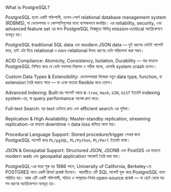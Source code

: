 What is PostgreSQL?

PostgreSQL হলো একটি শক্তিশালী, ওপেন-সোর্স relational database management system (RDBMS), যা ডেভেলপার ও কোম্পানিগুলোর মধ্যে ব্যাপকভাবে জনপ্রিয়। এর reliability, security, এবং advanced feature set এর জন্য PostgreSQL বিশ্বজুড়ে বিভিন্ন mission-critical অ্যাপ্লিকেশনে ব্যবহৃত হয়।

PostgreSQL traditional SQL data এবং modern JSON data — দুই ধরনের ডেটাই সাপোর্ট করে, তাই এটা দিয়ে relational ও non-relational উভয় ধরণের ডেটা পরিচালনা করা সম্ভব।

ACID Compliance: Atomicity, Consistency, Isolation, Durability — যার মাধ্যমে PostgreSQL নিশ্চিত করে যে ডেটা সবসময় নিরাপদ ও সঠিক থাকে, এমনকি system crash হলেও।
  
Custom Data Types & Extensibility: ডেভেলপাররা নিজেরা নতুন data type, function, বা extension তৈরি করতে পারে — যা একে অত্যন্ত flexible করে তোলে।

Advanced Indexing: Built-in সাপোর্ট আছে `B-tree`, `Hash`, `GIN`, `GiST` ইত্যাদি indexing system-এর, যা query performance অনেক দ্রুত করে।

Full-text Search: বড় text ডেটাতে দ্রুত এবং efficient search এর সুবিধা।

Replication & High Availability: Master-standby replication, streaming replication-এর মাধ্যমে downtime ও data loss কমিয়ে আনা যায়।

Procedural Language Support: Stored procedure/trigger লেখার জন্য PostgreSQL সাপোর্ট করে `PL/pgSQL`, `PL/Python`, `PL/Perl` ইত্যাদি ভাষা।

JSON & Geospatial Support: Structured JSON, JSONB এবং PostGIS এর মাধ্যমে modern web এবং geospatial application সহজেই তৈরি করা যায়।

PostgreSQL-এর যাত্রা শুরু হয় 1986 সালে, University of California, Berkeley-তে POSTGRES নামে একটি রিসার্চ প্রজেক্ট হিসেবে। পরবর্তীতে এটি SQL সাপোর্ট যুক্ত করে PostgreSQL নামে পরিচিত হয়। আজ এটি একটি শক্তিশালী, সক্রিয় ও সম্প্রদায়-নির্ভর open-source প্রজেক্ট — যা ছোট থেকে বড় সব ধরণের অ্যাপ্লিকেশনে ব্যবহৃত হয়।





